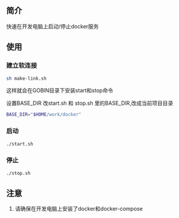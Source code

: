 ## 简介

快速在开发电脑上启动/停止docker服务

## 使用
### 建立软连接
```bash
sh make-link.sh
```
这样就会在GOBIN目录下安装start和stop命令

设置BASE_DIR
改start.sh 和 stop.sh 里的BASE_DIR,改成当前项目目录

```bash
BASE_DIR="$HOME/work/docker"
```

### 启动
```bash
./start.sh
```

### 停止
```bash
./stop.sh
```

## 注意
1. 请确保在开发电脑上安装了docker和docker-compose